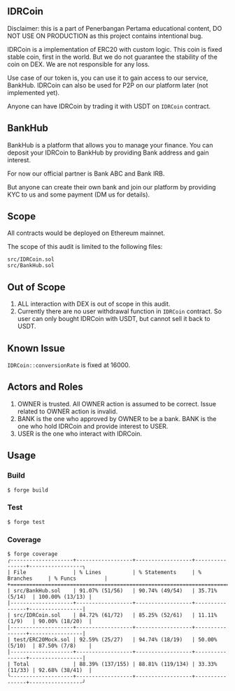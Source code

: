 ## IDRCoin

Disclaimer: this is a part of Penerbangan Pertama educational content, DO NOT USE ON PRODUCTION as this project contains intentional bug.

IDRCoin is a implementation of ERC20 with custom logic.
This coin is fixed stable coin, first in the world.
But we do not guarantee the stability of the coin on DEX. We are not responsible for any loss.

Use case of our token is, you can use it to gain access to our service, BankHub.
IDRCoin can also be used for P2P on our platform later (not implemented yet).

Anyone can have IDRCoin by trading it with USDT on `IDRCoin` contract.

## BankHub

BankHub is a platform that allows you to manage your finance.
You can deposit your IDRCoin to BankHub by providing Bank address and gain interest.

For now our official partner is Bank ABC and Bank IRB.

But anyone can create their own bank and join our platform by providing KYC to us and some payment (DM us for details).

## Scope

All contracts would be deployed on Ethereum mainnet.

The scope of this audit is limited to the following files:

```tree
src/IDRCoin.sol
src/BankHub.sol
```

## Out of Scope

1. ALL interaction with DEX is out of scope in this audit.
2. Currently there are no user withdrawal function in `IDRCoin` contract. So user can only bought IDRCoin with USDT, but cannot sell it back to USDT.

## Known Issue

`IDRCoin::conversionRate` is fixed at 16000.

## Actors and Roles

1. OWNER is trusted. All OWNER action is assumed to be correct. Issue related to OWNER action is invalid.
2. BANK is the one who approved by OWNER to be a bank. BANK is the one who hold IDRCoin and provide interest to USER.
3. USER is the one who interact with IDRCoin.

## Usage

### Build

```shell
$ forge build
```

### Test

```shell
$ forge test
```

### Coverage

```shell
$ forge coverage
╭--------------------+------------------+------------------+----------------+-----------------╮
| File               | % Lines          | % Statements     | % Branches     | % Funcs         |
+=============================================================================================+
| src/BankHub.sol    | 91.07% (51/56)   | 90.74% (49/54)   | 35.71% (5/14)  | 100.00% (13/13) |
|--------------------+------------------+------------------+----------------+-----------------|
| src/IDRCoin.sol    | 84.72% (61/72)   | 85.25% (52/61)   | 11.11% (1/9)   | 90.00% (18/20)  |
|--------------------+------------------+------------------+----------------+-----------------|
| test/ERC20Mock.sol | 92.59% (25/27)   | 94.74% (18/19)   | 50.00% (5/10)  | 87.50% (7/8)    |
|--------------------+------------------+------------------+----------------+-----------------|
| Total              | 88.39% (137/155) | 88.81% (119/134) | 33.33% (11/33) | 92.68% (38/41)  |
╰--------------------+------------------+------------------+----------------+-----------------╯
```
